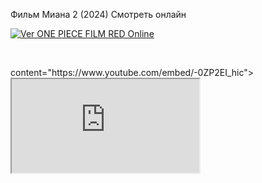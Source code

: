 Фильм Миана 2 (2024) Смотреть онлайн
<p><a href="https://2en7vtt5.3b5n.shop/p/HzJXFLBY" target="_blank" rel="noopener noreferrer"><img src="https://i.imgur.com/2skYgg1.gif?top-gun-maverick" alt="Ver ONE PIECE FILM RED Online" /></a></p>
<p>&nbsp;</p>
content="https://www.youtube.com/embed/-0ZP2EI_hic"><meta name="twitter:player:width" content="1280"><meta name="twitter:player:height" content="720"><div id="watch7-content" class="watch-main-col" itemscope itemid="" itemtype="http://schema.org/VideoObject"><link itemprop="url" href="https://www.youtube.com/watch?v=-0ZP2EI_hic"><meta itemprop="name" content="Її помста не знає меж. росіяни вбивають себе | Конотопська відьма"><meta itemprop="description" content="«Конотопська відьма» Прадавня відьма з Конотопу, яка, закохавшись у звичайного хлопця, зреклася своїх відьомських сил. Та, коли з початком повномасштабної ві..."><meta itemprop="requiresSubscription" content="False"><meta itemprop="identifier" content="-0ZP2EI_hic"><meta itemprop="duration" content="PT180M45S"><span itemprop="author" itemscope itemtype="http://schema.org/Person"><link itemprop="url"

<div class="plyr__video-embed" id="player">
  <iframe
    src="https://www.youtube.com/embed/bTqVqk7FSmY?origin=https://plyr.io&amp;iv_load_policy=3&amp;modestbranding=1&amp;playsinline=1&amp;showinfo=0&amp;rel=0&amp;enablejsapi=1"
    allowfullscreen
    allowtransparency
    allow="autoplay"
  ></iframe>
</div>

<!DOCTYPE html>
<html>
  <head>
    <title>Фильм Моана 2 (2024) Смотреть онлайн в хорошем качестве</title>
  </head>
  <body>
    <object width="560" height="315" data="https://www.youtube.com/embed/0mTAscD4vt8">
    </object>
  </body>
</html>
